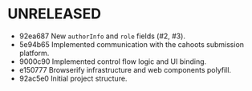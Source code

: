 # UNRELEASED

  * 92ea687 New `authorInfo` and `role` fields (#2, #3).
  * 5e94b65 Implemented communication with the cahoots submission platform.
  * 9000c90 Implemented control flow logic and UI binding.
  * e150777 Browserify infrastructure and web components polyfill.
  * 92ac5e0 Initial project structure.
